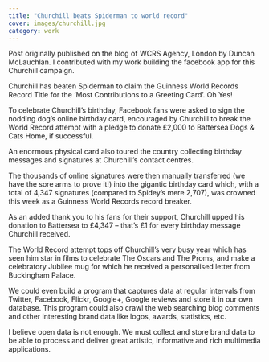 ```yaml
---
title: "Churchill beats Spiderman to world record"
cover: images/churchill.jpg
category: work
---
```


Post originally published on the blog of WCRS Agency, London by Duncan McLauchlan. I contributed with my work building the facebook app for this Churchill campaign.

Churchill has beaten Spiderman to claim the Guinness World Records Record Title for the ‘Most Contributions to a Greeting Card’.  Oh Yes!

To celebrate Churchill’s birthday, Facebook fans were asked to sign the nodding dog’s online birthday card, encouraged by Churchill to break the World Record attempt with a pledge to donate £2,000 to Battersea Dogs & Cats Home, if successful.

An enormous physical card also toured the country collecting birthday messages and signatures at Churchill’s contact centres.

The thousands of online signatures were then manually transferred (we have the sore arms to prove it!) into the gigantic birthday card which, with a total of 4,347 signatures (compared to Spidey’s mere 2,707), was crowned this week as a Guinness World Records record breaker.

As an added thank you to his fans for their support, Churchill upped his donation to Battersea to £4,347 – that’s £1 for every birthday message Churchill received.

The World Record attempt tops off Churchill’s very busy year which has seen him star in films to celebrate The Oscars and The Proms, and make a celebratory Jubilee mug for which he received a personalised letter from Buckingham Palace.

We could even build a program that captures data at regular intervals from Twitter, Facebook, Flickr, Google+, Google reviews and store it in our own database. This program could also crawl the web searching blog comments and other interesting brand data like logos, awards, statistics, etc.

I believe open data is not enough. We must collect and store brand data to be able to process and deliver great artistic, informative and rich multimedia applications.
